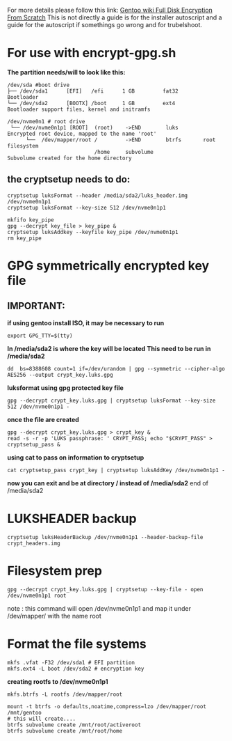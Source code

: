 For more details please follow this link: [Gentoo wiki Full Disk Encryption From Scratch](https://wiki.gentoo.org/wiki/Full_Disk_Encryption_From_Scratch)
This is not directly a guide is for the installer autoscript
and a guide for the autoscript if somethings go wrong and for trubelshoot.

# For use with encrypt-gpg.sh
**The partition needs/will to look like this:**
```
/dev/sda #boot drive
├── /dev/sda1      [EFI]   /efi      1 GB         fat32       Bootloader
└── /dev/sda2      [BOOTX] /boot     1 GB         ext4        Bootloader support files, kernel and initramfs

/dev/nvme0n1 # root drive
 └── /dev/nvme0n1p1 [ROOT]  (root)    ->END        luks        Encrypted root device, mapped to the name 'root'
      └──  /dev/mapper/root /         ->END        btrfs       root filesystem
                            /home     subvolume                Subvolume created for the home directory
```
## the cryptsetup needs to do:
```
cryptsetup luksFormat --header /media/sda2/luks_header.img /dev/nvme0n1p1
cryptsetup luksFormat --key-size 512 /dev/nvme0n1p1
```

```
mkfifo key_pipe
gpg --decrypt key_file > key_pipe &
cryptsetup luksAddkey --keyfile key_pipe /dev/nvme0n1p1
rm key_pipe
```

# GPG symmetrically encrypted key file
## IMPORTANT:
**if using gentoo install ISO, it may be necessary to run**
```
export GPG_TTY=$(tty)
```
**In /media/sda2 is where the key will be located**
**This need to be run in /media/sda2**
```
dd  bs=8388608 count=1 if=/dev/urandom | gpg --symmetric --cipher-algo AES256 --output crypt_key.luks.gpg
```

**luksformat  using gpg protected key file**
```
gpg --decrypt crypt_key.luks.gpg | cryptsetup luksFormat --key-size 512 /dev/nvme0n1p1 -
```

**once the file are created**
```
gpg --decrypt crypt_key.luks.gpg > crypt_key &
read -s -r -p 'LUKS passphrase: ' CRYPT_PASS; echo "$CRYPT_PASS" > cryptsetup_pass &
```
**using cat to pass on information to cryptsetup**
```
cat cryptsetup_pass crypt_key | cryptsetup luksAddKey /dev/nvme0n1p1 -
```

**now you can exit and be at directory / instead of /media/sda2**
end of  /media/sda2
# LUKSHEADER backup
```
cryptsetup luksHeaderBackup /dev/nvme0n1p1 --header-backup-file crypt_headers.img
```

# Filesystem prep
```
gpg --decrypt crypt_key.luks.gpg | cryptsetup --key-file - open /dev/nvme0n1p1 root
```
note : this command will open /dev/nvme0n1p1 and map it under /dev/mapper/ with the name root

# Format the file systems
```
mkfs .vfat -F32 /dev/sda1 # EFI partition
mkfs.ext4 -L boot /dev/sda2 # encryption key
```
**creating rootfs to /dev/nvme0n1p1**
```
mkfs.btrfs -L rootfs /dev/mapper/root 
```

```
mount -t btrfs -o defaults,noatime,compress=lzo /dev/mapper/root /mnt/gentoo 
# this will create....
btrfs subvolume create /mnt/root/activeroot
btrfs subvolume create /mnt/root/home
```
